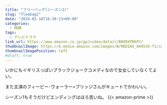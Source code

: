 ```yaml
---
title: "フリーバッグ(シーズン2)"
slug: "fleabag2"
date: "2024-02-18T16:30:13+09:00"
categories:
  - 映画
tags:
  - テレビドラマ
link_url: https://www.amazon.co.jp/gp/video/detail/B089XPB6PY/
thumbnailImage: https://m.media-amazon.com/images/W/MEDIAX_849526-T1/images/I/81-2-xa7s4L._AC_UL320_.jpg
thumbnailImagePosition: left
#draft: true
---
```

いかにもイギリスっぽいブラックジョークコメディなので女女していなくてよい。
<!--more-->
また主演のフィービー･ウォーラー=ブリッジさんがキュートでかわいい。

シーズン1もそうだけどエンディングはほろ苦いね。
{{< amazon-prime >}}
